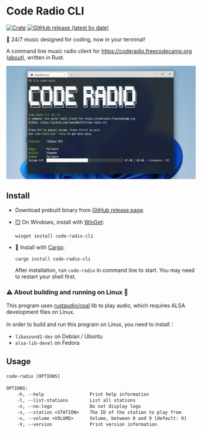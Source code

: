 # Code Radio CLI

[![Crate](https://img.shields.io/crates/v/code-radio-cli.svg?color=orange)](https://crates.io/crates/code-radio-cli)
[![GitHub release (latest by date)](https://img.shields.io/github/v/release/JasonWei512/code-radio-cli)](https://github.com/JasonWei512/code-radio-cli/releases)

🎵 24/7 music designed for coding, now in your terminal!

A command line music radio client for https://coderadio.freecodecamp.org ([about](https://www.freecodecamp.org/news/code-radio-24-7/)), written in Rust.

![Screenshot](./.github/images/screenshot.jpg)

## Install

- Download prebuilt binary from [GitHub release page](https://github.com/JasonWei512/code-radio-cli/releases).
  
- 🪟 On Windows, install with [WinGet](https://github.com/microsoft/winget-cli):
  
  ```
  winget install code-radio-cli
  ```

- 🦀 Install with [Cargo](https://rustup.rs/):
  
  ```
  cargo install code-radio-cli
  ```

  After installation, run `code-radio` in command line to start. You may need to restart your shell first.

### ⚠ About building and running on Linux 🐧

This program uses [rustaudio/cpal](https://github.com/rustaudio/cpal) lib to play audio, which requires ALSA development files on Linux.

In order to build and run this program on Linux, you need to install：

- `libasound2-dev` on Debian / Ubuntu
- `alsa-lib-devel` on Fedora

## Usage

```
code-radio [OPTIONS]

OPTIONS:
    -h, --help                 Print help information
    -l, --list-stations        List all stations
    -n, --no-logo              Do not display logo
    -s, --station <STATION>    The ID of the station to play from
    -v, --volume <VOLUME>      Volume, between 0 and 9 [default: 9]
    -V, --version              Print version information
```
